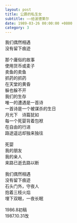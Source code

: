 ```yaml
---
layout: post
title: 公爵的私生女
subtitle: ——给波德莱尔
date: 1989-03-26 00:00:00 +0800
category: 3
---
```


我们偶然相遇<br>
没有留下痕迹<br>
<br>
那个庸俗的故事<br>
使用货币或麦子<br>
卖鱼的卖鱼<br>
抓药的抓药<br>
在天堂的黄昏<br>
躲也躲不开<br>
我们的生存<br>
唯一的遭遇是一首诗<br>
一首诗是一个被谋杀的生日<br>
月光下　诗篇犹如<br>
每一个死婴背着包袱<br>
在自由的行进<br>
路途遥远却独来独往<br>
<br>
死婴<br>
我的朋友<br>
我的亲人<br>
来路已逝去路以断<br>
<br>
我们偶然相遇<br>
没有留下痕迹<br>
石头门外，守夜人<br>
抱着三枝火焰<br>
埋下双眼，一夜长眠<br>
<br>
1986.8初稿<br>
1987.10.31改